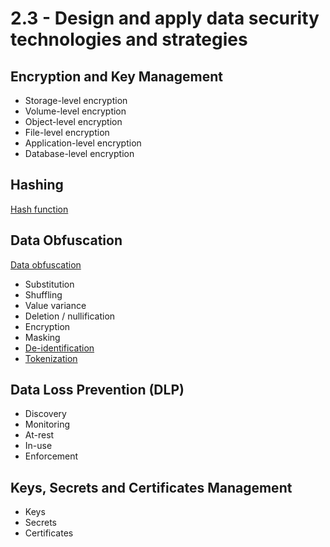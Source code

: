 # 2.3 - Design and apply data security technologies and strategies

## Encryption and Key Management

- Storage-level encryption
- Volume-level encryption
- Object-level encryption
- File-level encryption
- Application-level encryption
- Database-level encryption

## Hashing

[Hash function](../../definitions/H.md#hash-function)

## Data Obfuscation

[Data obfuscation](../../definitions/D.md#data-obfuscation)

- Substitution
- Shuffling
- Value variance
- Deletion / nullification
- Encryption
- Masking
- [De-identification](../../definitions/D.md#de-identification)
- [Tokenization](../../definitions/T.md#tokenization)

## Data Loss Prevention (DLP)

- Discovery
- Monitoring
- At-rest
- In-use
- Enforcement

## Keys, Secrets and Certificates Management

- Keys
- Secrets
- Certificates
